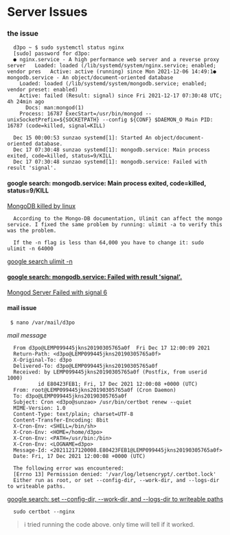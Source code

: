 # Server Issues

### the issue   

```
  d3po ~ $ sudo systemctl status nginx
  [sudo] password for d3po:
  ● nginx.service - A high performance web server and a reverse proxy server   Loaded: loaded (/lib/systemd/system/nginx.service; enabled; vendor pres   Active: active (running) since Mon 2021-12-06 14:49:1● mongodb.service - An object/document-oriented database
    Loaded: loaded (/lib/systemd/system/mongodb.service; enabled; vendor preset: enabled)
    Active: failed (Result: signal) since Fri 2021-12-17 07:30:48 UTC; 4h 24min ago
      Docs: man:mongod(1)
    Process: 16787 ExecStart=/usr/bin/mongod --unixSocketPrefix=${SOCKETPATH} --config ${CONF} $DAEMON_O Main PID: 16787 (code=killed, signal=KILL)

  Dec 15 00:00:53 sunzao systemd[1]: Started An object/document-oriented database.
  Dec 17 07:30:48 sunzao systemd[1]: mongodb.service: Main process exited, code=killed, status=9/KILL
  Dec 17 07:30:48 sunzao systemd[1]: mongodb.service: Failed with result 'signal'.
```

#### google search: mongodb.service: Main process exited, code=killed, status=9/KILL   

[MongoDB killed by linux](https://stackoverflow.com/questions/44336007/mongodb-killed-by-linux)   

```
  According to the Mongo-DB documentation, Ulimit can affect the mongo service. I fixed the same problem by running: ulimit -a to verify this was the problem.

  If the -n flag is less than 64,000 you have to change it: sudo ulimit -n 64000
```

[google search ulimit -n](https://www.google.com/search?q=ulimit+-n&oq=ulimit+-n&aqs=chrome..69i57.3968j0j7&sourceid=chrome&ie=UTF-8)   


#### [google search: mongodb.service: Failed with result 'signal'.](https://www.google.com/search?q=mongodb.service%3A+Failed+with+result+%27signal%27.&oq=mongodb.service%3A+Failed+with+result+%27signal%27.&aqs=chrome..69i57.1058j0j7&sourceid=chrome&ie=UTF-8)   
[Mongod Server Failed with signal 6](https://jira.mongodb.org/browse/SERVER-50880)   


#### mail issue   

```
 $ nano /var/mail/d3po
```   

*mail message*

```
  From d3po@LEMP099445jkns20190305765a0f  Fri Dec 17 12:00:09 2021
  Return-Path: <d3po@LEMP099445jkns20190305765a0f>
  X-Original-To: d3po
  Delivered-To: d3po@LEMP099445jkns20190305765a0f
  Received: by LEMP099445jkns20190305765a0f (Postfix, from userid 1000)
          id E80423FEB1; Fri, 17 Dec 2021 12:00:08 +0000 (UTC)
  From: root@LEMP099445jkns20190305765a0f (Cron Daemon)
  To: d3po@LEMP099445jkns20190305765a0f
  Subject: Cron <d3po@sunzao> /usr/bin/certbot renew --quiet
  MIME-Version: 1.0
  Content-Type: text/plain; charset=UTF-8
  Content-Transfer-Encoding: 8bit
  X-Cron-Env: <SHELL=/bin/sh>
  X-Cron-Env: <HOME=/home/d3po>
  X-Cron-Env: <PATH=/usr/bin:/bin>
  X-Cron-Env: <LOGNAME=d3po>
  Message-Id: <20211217120008.E80423FEB1@LEMP099445jkns20190305765a0f>
  Date: Fri, 17 Dec 2021 12:00:08 +0000 (UTC)

  The following error was encountered:
  [Errno 13] Permission denied: '/var/log/letsencrypt/.certbot.lock'
  Either run as root, or set --config-dir, --work-dir, and --logs-dir to writeable paths.
```
[google search: set --config-dir, --work-dir, and --logs-dir to writeable paths](https://community.letsencrypt.org/t/certbot-error-13-permission-denied-etc-letsencrypt/21325)

```
  sudo certbot --nginx
```
> i tried running the code above. only time will tell if it worked.